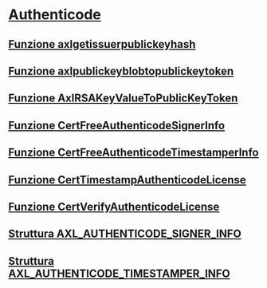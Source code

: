 # [Authenticode](index.md)
## [Funzione axlgetissuerpublickeyhash](axlgetissuerpublickeyhash-function.md)
## [Funzione axlpublickeyblobtopublickeytoken](axlpublickeyblobtopublickeytoken-function.md)
## [Funzione AxlRSAKeyValueToPublicKeyToken](axlrsakeyvaluetopublickeytoken-function.md)
## [Funzione CertFreeAuthenticodeSignerInfo](certfreeauthenticodesignerinfo-function.md)
## [Funzione CertFreeAuthenticodeTimestamperInfo](certfreeauthenticodetimestamperinfo-function.md)
## [Funzione CertTimestampAuthenticodeLicense](certtimestampauthenticodelicense-function.md)
## [Funzione CertVerifyAuthenticodeLicense](certverifyauthenticodelicense-function.md)
## [Struttura AXL_AUTHENTICODE_SIGNER_INFO](axl-authenticode-signer-info-structure.md)
## [Struttura AXL_AUTHENTICODE_TIMESTAMPER_INFO](axl-authenticode-timestamper-info-structure.md)
